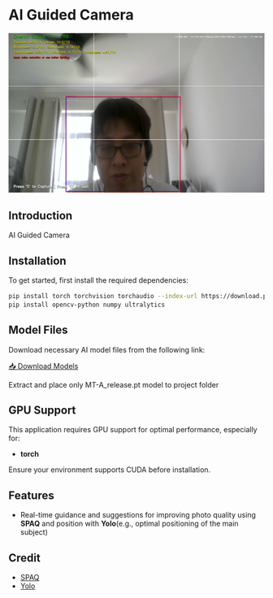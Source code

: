 # AI Guided Camera

![AI Guided Camera Screenshot](image.png)

## Introduction
AI Guided Camera 

## Installation

To get started, first install the required dependencies:

```bash
pip install torch torchvision torchaudio --index-url https://download.pytorch.org/whl/cu126
pip install opencv-python numpy ultralytics 
```

## Model Files
Download necessary AI model files from the following link:

[📥 Download Models](https://drive.google.com/file/d/1FO4ATC3l8Nfq-KXi0yXQfv8IAKvFJpX9/view?usp=sharing)

Extract and place only MT-A_release.pt model to project folder

## GPU Support
This application requires GPU support for optimal performance, especially for:
- **torch**

Ensure your environment supports CUDA before installation.

## Features
- Real-time guidance and suggestions for improving photo quality using **SPAQ** and position with **Yolo**(e.g., optimal positioning of the main subject) 

## Credit
- [SPAQ](https://github.com/h4nwei/SPAQ)
- [Yolo](https://github.com/ultralytics/ultralytics)






